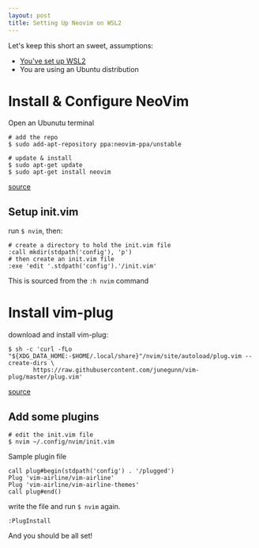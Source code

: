 ```yaml
---
layout: post
title: Setting Up Neovim on WSL2
---
```


Let's keep this short an sweet, assumptions:
* [You've set up WSL2](https://docs.microsoft.com/en-us/windows/wsl/install-win10)
* You are using an Ubuntu distribution

# Install & Configure NeoVim
Open an Ubunutu terminal
```shell
# add the repo
$ sudo add-apt-repository ppa:neovim-ppa/unstable

# update & install
$ sudo apt-get update
$ sudo apt-get install neovim
```
[source](https://askubuntu.com/questions/430008/how-to-install-neovim-on-ubuntu) 

## Setup init.vim
run `$ nvim`, then:

```shell
# create a directory to hold the init.vim file
:call mkdir(stdpath('config'), 'p')
# then create an init.vim file
:exe 'edit '.stdpath('config').'/init.vim'
```
This is sourced from the `:h nvim` command

# Install vim-plug
download and install vim-plug:
```shell
$ sh -c 'curl -fLo "${XDG_DATA_HOME:-$HOME/.local/share}"/nvim/site/autoload/plug.vim --create-dirs \
       https://raw.githubusercontent.com/junegunn/vim-plug/master/plug.vim'
```
[source](https://github.com/junegunn/vim-plug#neovim)

## Add some plugins
```
# edit the init.vim file
$ nvim ~/.config/nvim/init.vim
```
Sample plugin file
```
call plug#begin(stdpath('config') . '/plugged')
Plug 'vim-airline/vim-airline'
Plug 'vim-airline/vim-airline-themes'
call plug#end()
```
write the file and run `$ nvim` again.
```shell
:PlugInstall
```

And you should be all set!
